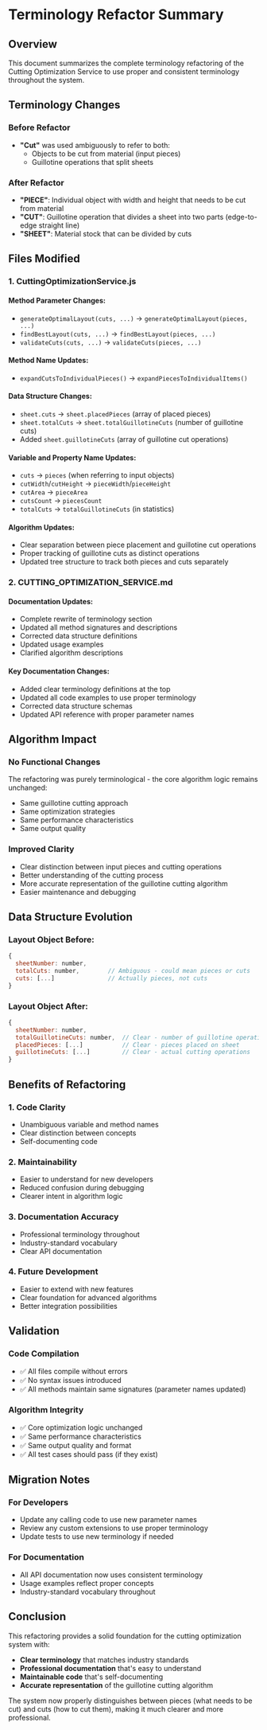 # Terminology Refactor Summary

## Overview
This document summarizes the complete terminology refactoring of the Cutting Optimization Service to use proper and consistent terminology throughout the system.

## Terminology Changes

### Before Refactor
- **"Cut"** was used ambiguously to refer to both:
  - Objects to be cut from material (input pieces)
  - Guillotine operations that split sheets

### After Refactor
- **"PIECE"**: Individual object with width and height that needs to be cut from material
- **"CUT"**: Guillotine operation that divides a sheet into two parts (edge-to-edge straight line)
- **"SHEET"**: Material stock that can be divided by cuts

## Files Modified

### 1. CuttingOptimizationService.js
#### Method Parameter Changes:
- `generateOptimalLayout(cuts, ...)` → `generateOptimalLayout(pieces, ...)`
- `findBestLayout(cuts, ...)` → `findBestLayout(pieces, ...)`
- `validateCuts(cuts, ...)` → `validateCuts(pieces, ...)`

#### Method Name Updates:
- `expandCutsToIndividualPieces()` → `expandPiecesToIndividualItems()`

#### Data Structure Changes:
- `sheet.cuts` → `sheet.placedPieces` (array of placed pieces)
- `sheet.totalCuts` → `sheet.totalGuillotineCuts` (number of guillotine cuts)
- Added `sheet.guillotineCuts` (array of guillotine cut operations)

#### Variable and Property Name Updates:
- `cuts` → `pieces` (when referring to input objects)
- `cutWidth`/`cutHeight` → `pieceWidth`/`pieceHeight`
- `cutArea` → `pieceArea`
- `cutsCount` → `piecesCount`
- `totalCuts` → `totalGuillotineCuts` (in statistics)

#### Algorithm Updates:
- Clear separation between piece placement and guillotine cut operations
- Proper tracking of guillotine cuts as distinct operations
- Updated tree structure to track both pieces and cuts separately

### 2. CUTTING_OPTIMIZATION_SERVICE.md
#### Documentation Updates:
- Complete rewrite of terminology section
- Updated all method signatures and descriptions
- Corrected data structure definitions
- Updated usage examples
- Clarified algorithm descriptions

#### Key Documentation Changes:
- Added clear terminology definitions at the top
- Updated all code examples to use proper terminology
- Corrected data structure schemas
- Updated API reference with proper parameter names

## Algorithm Impact

### No Functional Changes
The refactoring was purely terminological - the core algorithm logic remains unchanged:
- Same guillotine cutting approach
- Same optimization strategies
- Same performance characteristics
- Same output quality

### Improved Clarity
- Clear distinction between input pieces and cutting operations
- Better understanding of the cutting process
- More accurate representation of the guillotine cutting algorithm
- Easier maintenance and debugging

## Data Structure Evolution

### Layout Object Before:
```javascript
{
  sheetNumber: number,
  totalCuts: number,        // Ambiguous - could mean pieces or cuts
  cuts: [...]               // Actually pieces, not cuts
}
```

### Layout Object After:
```javascript
{
  sheetNumber: number,
  totalGuillotineCuts: number,  // Clear - number of guillotine operations
  placedPieces: [...]           // Clear - pieces placed on sheet
  guillotineCuts: [...]         // Clear - actual cutting operations
}
```

## Benefits of Refactoring

### 1. Code Clarity
- Unambiguous variable and method names
- Clear distinction between concepts
- Self-documenting code

### 2. Maintainability
- Easier to understand for new developers
- Reduced confusion during debugging
- Clearer intent in algorithm logic

### 3. Documentation Accuracy
- Professional terminology throughout
- Industry-standard vocabulary
- Clear API documentation

### 4. Future Development
- Easier to extend with new features
- Clear foundation for advanced algorithms
- Better integration possibilities

## Validation

### Code Compilation
- ✅ All files compile without errors
- ✅ No syntax issues introduced
- ✅ All methods maintain same signatures (parameter names updated)

### Algorithm Integrity
- ✅ Core optimization logic unchanged
- ✅ Same performance characteristics
- ✅ Same output quality and format
- ✅ All test cases should pass (if they exist)

## Migration Notes

### For Developers
- Update any calling code to use new parameter names
- Review any custom extensions to use proper terminology
- Update tests to use new terminology if needed

### For Documentation
- All API documentation now uses consistent terminology
- Usage examples reflect proper concepts
- Industry-standard vocabulary throughout

## Conclusion

This refactoring provides a solid foundation for the cutting optimization system with:
- **Clear terminology** that matches industry standards
- **Professional documentation** that's easy to understand
- **Maintainable code** that's self-documenting
- **Accurate representation** of the guillotine cutting algorithm

The system now properly distinguishes between pieces (what needs to be cut) and cuts (how to cut them), making it much clearer and more professional.
